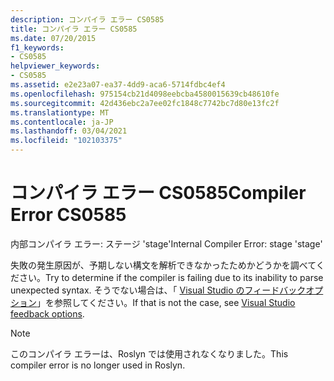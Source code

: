 ```yaml
---
description: コンパイラ エラー CS0585
title: コンパイラ エラー CS0585
ms.date: 07/20/2015
f1_keywords:
- CS0585
helpviewer_keywords:
- CS0585
ms.assetid: e2e23a07-ea37-4dd9-aca6-5714fdbc4ef4
ms.openlocfilehash: 975154cb21d4098eebcba4580015639cb48610fe
ms.sourcegitcommit: 42d436ebc2a7ee02fc1848c7742bc7d80e13fc2f
ms.translationtype: MT
ms.contentlocale: ja-JP
ms.lasthandoff: 03/04/2021
ms.locfileid: "102103375"
---
```

# <a name="compiler-error-cs0585"></a><span data-ttu-id="97435-103">コンパイラ エラー CS0585</span><span class="sxs-lookup"><span data-stu-id="97435-103">Compiler Error CS0585</span></span>

<span data-ttu-id="97435-104">内部コンパイラ エラー: ステージ 'stage'</span><span class="sxs-lookup"><span data-stu-id="97435-104">Internal Compiler Error: stage 'stage'</span></span>

 <span data-ttu-id="97435-105">失敗の発生原因が、予期しない構文を解析できなかったためかどうかを調べてください。</span><span class="sxs-lookup"><span data-stu-id="97435-105">Try to determine if the compiler is failing due to its inability to parse unexpected syntax.</span></span> <span data-ttu-id="97435-106">そうでない場合は、「 [Visual Studio のフィードバックオプション](/visualstudio/ide/feedback-options)」を参照してください。</span><span class="sxs-lookup"><span data-stu-id="97435-106">If that is not the case, see [Visual Studio feedback options](/visualstudio/ide/feedback-options).</span></span>

> [!NOTE]
> <span data-ttu-id="97435-107">このコンパイラ エラーは、Roslyn では使用されなくなりました。</span><span class="sxs-lookup"><span data-stu-id="97435-107">This compiler error is no longer used in Roslyn.</span></span>
